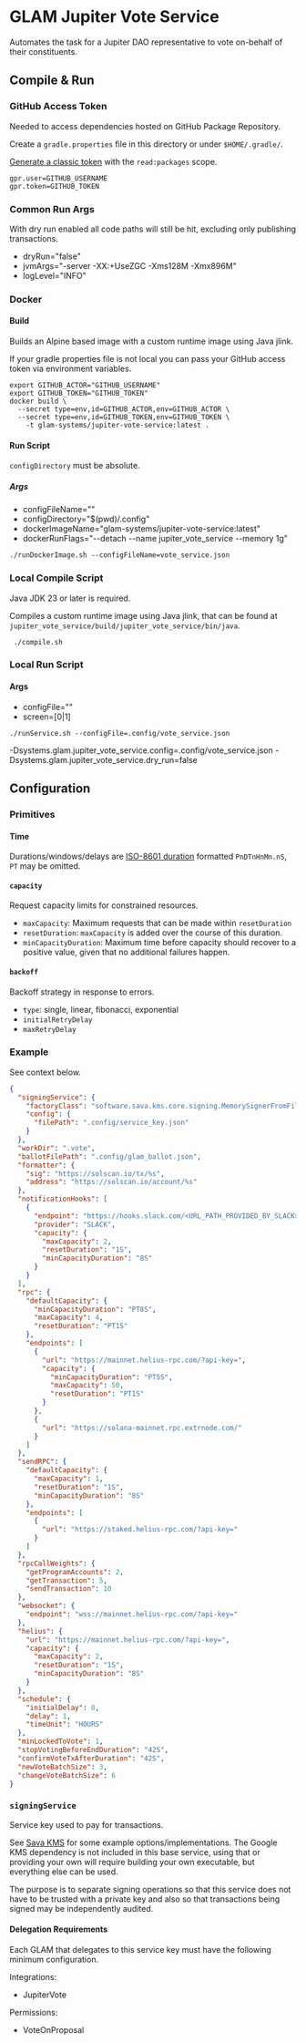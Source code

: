 # GLAM Jupiter Vote Service

Automates the task for a Jupiter DAO representative to vote on-behalf of their constituents.

## Compile & Run

### GitHub Access Token

Needed to access dependencies hosted on GitHub Package Repository.

Create a `gradle.properties` file in this directory or under `$HOME/.gradle/`.

[Generate a classic token](https://github.com/settings/tokens) with the `read:packages` scope.

```properties
gpr.user=GITHUB_USERNAME
gpr.token=GITHUB_TOKEN
```

### Common Run Args

With dry run enabled all code paths will still be hit, excluding only publishing transactions.

* dryRun="false"
* jvmArgs="-server -XX:+UseZGC -Xms128M -Xmx896M"
* logLevel="INFO"

### Docker

#### Build

Builds an Alpine based image with a custom runtime image using Java jlink.

If your gradle properties file is not local you can pass your GitHub access token via environment variables.

```shell
export GITHUB_ACTOR="GITHUB_USERNAME"
export GITHUB_TOKEN="GITHUB_TOKEN"
docker build \
  --secret type=env,id=GITHUB_ACTOR,env=GITHUB_ACTOR \
  --secret type=env,id=GITHUB_TOKEN,env=GITHUB_TOKEN \
    -t glam-systems/jupiter-vote-service:latest .
```

#### Run Script

`configDirectory` must be absolute.

##### Args

* configFileName=""
* configDirectory="$(pwd)/.config"
* dockerImageName="glam-systems/jupiter-vote-service:latest"
* dockerRunFlags="--detach --name jupiter_vote_service --memory 1g"

```shell
./runDockerImage.sh --configFileName=vote_service.json
```

### Local Compile Script

Java JDK 23 or later is required.

Compiles a custom runtime image using Java jlink, that can be found at
`jupiter_vote_service/build/jupiter_vote_service/bin/java`.

```shell
 ./compile.sh
```

### Local Run Script

#### Args

* configFile=""
* screen=[0|1]

```shell
./runService.sh --configFile=.config/vote_service.json
```

-Dsystems.glam.jupiter_vote_service.config=.config/vote_service.json
-Dsystems.glam.jupiter_vote_service.dry_run=false

## Configuration

### Primitives

#### Time

Durations/windows/delays are [ISO-8601 duration](https://en.wikipedia.org/wiki/ISO_8601#Durations) formatted
`PnDTnHnMn.nS`,  `PT` may be omitted.

#### `capacity`

Request capacity limits for constrained resources.

* `maxCapacity`: Maximum requests that can be made within `resetDuration`
* `resetDuration`: `maxCapacity` is added over the course of this duration.
* `minCapacityDuration`: Maximum time before capacity should recover to a positive value, given that no additional
  failures happen.

#### `backoff`

Backoff strategy in response to errors.

* `type`: single, linear, fibonacci, exponential
* `initialRetryDelay`
* `maxRetryDelay`

### Example

See context below.

```json
{
  "signingService": {
    "factoryClass": "software.sava.kms.core.signing.MemorySignerFromFilePointerFactory",
    "config": {
      "filePath": ".config/service_key.json"
    }
  },
  "workDir": ".vote",
  "ballotFilePath": ".config/glam_ballot.json",
  "formatter": {
    "sig": "https://solscan.io/tx/%s",
    "address": "https://solscan.io/account/%s"
  },
  "notificationHooks": [
    {
      "endpoint": "https://hooks.slack.com/<URL_PATH_PROVIDED_BY_SLACK>",
      "provider": "SLACK",
      "capacity": {
        "maxCapacity": 2,
        "resetDuration": "1S",
        "minCapacityDuration": "8S"
      }
    }
  ],
  "rpc": {
    "defaultCapacity": {
      "minCapacityDuration": "PT8S",
      "maxCapacity": 4,
      "resetDuration": "PT1S"
    },
    "endpoints": [
      {
        "url": "https://mainnet.helius-rpc.com/?api-key=",
        "capacity": {
          "minCapacityDuration": "PT5S",
          "maxCapacity": 50,
          "resetDuration": "PT1S"
        }
      },
      {
        "url": "https://solana-mainnet.rpc.extrnode.com/"
      }
    ]
  },
  "sendRPC": {
    "defaultCapacity": {
      "maxCapacity": 1,
      "resetDuration": "1S",
      "minCapacityDuration": "8S"
    },
    "endpoints": [
      {
        "url": "https://staked.helius-rpc.com/?api-key="
      }
    ]
  },
  "rpcCallWeights": {
    "getProgramAccounts": 2,
    "getTransaction": 5,
    "sendTransaction": 10
  },
  "websocket": {
    "endpoint": "wss://mainnet.helius-rpc.com/?api-key="
  },
  "helius": {
    "url": "https://mainnet.helius-rpc.com/?api-key=",
    "capacity": {
      "maxCapacity": 2,
      "resetDuration": "1S",
      "minCapacityDuration": "8S"
    }
  },
  "schedule": {
    "initialDelay": 0,
    "delay": 1,
    "timeUnit": "HOURS"
  },
  "minLockedToVote": 1,
  "stopVotingBeforeEndDuration": "42S",
  "confirmVoteTxAfterDuration": "42S",
  "newVoteBatchSize": 3,
  "changeVoteBatchSize": 6
}
```

### `signingService`

Service key used to pay for transactions.

See [Sava KMS](https://github.com/sava-software/kms?tab=readme-ov-file#local-disk-to-in-memory) for some example
options/implementations. The Google KMS dependency is not included in this base service, using that or providing your
own will require building your own executable, but everything else can be used.

The purpose is to separate signing operations so that this service does not have to be trusted with a private key and
also so that transactions being signed may be independently audited.

#### Delegation Requirements

Each GLAM that delegates to this service key must have the following minimum configuration.

Integrations:

* JupiterVote

Permissions:

* VoteOnProposal
